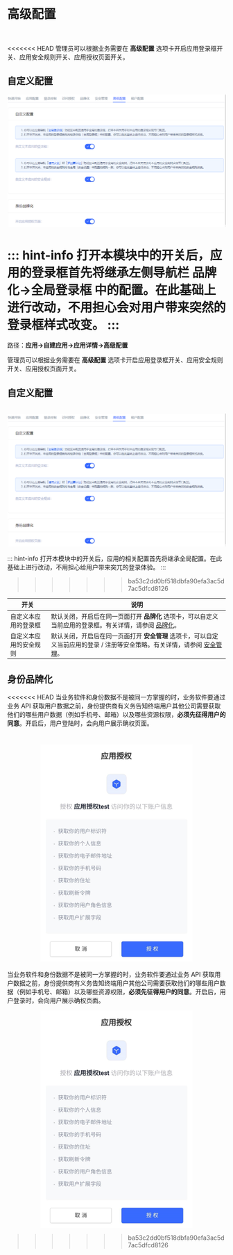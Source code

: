 # 高级配置
​
<LastUpdated/>

<<<<<<< HEAD
管理员可以根据业务需要在 **高级配置** 选项卡开启应用登录框开关、应用安全规则开关、应用授权页面开关。

## 自定义配置

<img src="../images/advanced-settings.png">

::: hint-info​
打开本模块中的开关后，应用的登录框首先将继承左侧导航栏 **品牌化->全局登录框** 中的配置。在此基础上进行改动，不用担心会对用户带来突然的登录框样式改变。
::: ​
=======
路径：**应用->自建应用->应用详情->高级配置**

管理员可以根据业务需要在 **高级配置** 选项卡开启应用登录框开关、应用安全规则开关、应用授权页面开关。

## 自定义配置
​
​<img src="../images/advanced-settings.png">

::: hint-info
打开本模块中的开关后，应用的相关配置首先将继承全局配置。在此基础上进行改动，不用担心给用户带来突兀的登录体验。
:::
>>>>>>> ba53c2dd0bf518dbfa90efa3ac5d7ac5dfcd8126

|开关|说明|
|----|----|
|自定义本应用的登录框|默认关闭，开启后在同一页面打开 **品牌化** 选项卡，可以自定义当前应用的登录框。有关详情，请参阅 [品牌化](./customize-guard.md)。|
|自定义本应用的安全规则|默认关闭，开启后在同一页面打开 **安全管理** 选项卡，可以自定义当前应用的登录 / 注册等安全策略。有关详情，请参阅 [安全管理](./security-management.md)。|

## 身份品牌化

<<<<<<< HEAD
当业务软件和身份数据不是被同一方掌握的时，业务软件要通过业务 API 获取用户数据之前，身份提供商有义务告知终端用户其他公司需要获取他们的哪些用户数据（例如手机号、邮箱）以及哪些资源权限，**必须先征得用户的同意**。开启后，用户登陆时，会向用户展示确权页面。

<img src="../images/app-authorization.png" height=500 
style="display:block;margin: 0 auto;">
=======
当业务软件和身份数据不是被同一方掌握的时，业务软件要通过业务 API 获取用户数据之前，身份提供商有义务告知终端用户其他公司需要获取他们的哪些用户数据（例如手机号、邮箱）以及哪些资源权限，**必须先征得用户的同意**。开启后，用户登录时，会向用户展示确权页面。

<img src="../images/app-authorization.png" height=500 
style="display:block;margin: 0 auto;">
>>>>>>> ba53c2dd0bf518dbfa90efa3ac5d7ac5dfcd8126
